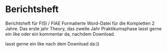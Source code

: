 # Berichtsheft
Berichtsheft für FISI / FIAE
Formatierte Word-Datei für die Kompletten 2 Jahre.
Das erste jahr Theory, das zweite Jahr Praktikumsphase
lasst gerne ein like oder ein kommentar da, nachdem Download.

lasst gerne ein like nach dem Download da:))
